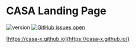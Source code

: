 # CASA Landing Page


![version](https://img.shields.io/badge/version-0.0.1-blue.svg) [![GitHub issues open](https://img.shields.io/github/issues/casa-x/casa-x.github.io.svg?maxAge=2592000)](https://github.com/casa-x/casa-x.github.io/issues?q=is%3Aopen+is%3Aissue)

[https://casa-x.github.io](https://casa-x.github.io/)
